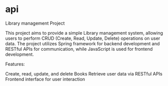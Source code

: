 # api
Library management Project

This project aims to provide a simple Library management system, allowing users to perform CRUD (Create, Read, Update, Delete) operations on user data. The project utilizes Spring framework for backend development and RESTful APIs for communication, while JavaScript is used for frontend development.

Features:

Create, read, update, and delete Books
Retrieve user data via RESTful APIs
Frontend interface for user interaction
